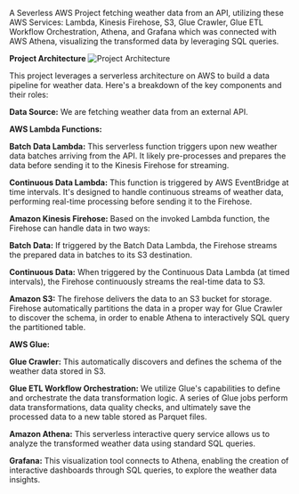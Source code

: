 A Severless AWS Project fetching weather data from an API, utilizing these AWS Services: Lambda, Kinesis Firehose, S3, Glue Crawler, Glue ETL Workflow Orchestration, Athena, and Grafana which was connected with AWS Athena, visualizing the transformed data by leveraging SQL queries.

**Project Architecture**
![Project Architecture](https://github.com/NickolasB98/aws_severless_project/assets/157819544/be0e17c5-8219-4e05-998f-49a3b3fcbaa6)

This project leverages a serverless architecture on AWS to build a data pipeline for weather data.  Here's a breakdown of the key components and their roles:

**Data Source:** We are fetching weather data from an external API.

**AWS Lambda Functions:**

**Batch Data Lambda:** This serverless function triggers upon new weather data batches arriving from the API. It likely pre-processes and prepares the data before sending it to the Kinesis Firehose for streaming.

**Continuous Data Lambda:** This function is triggered by AWS EventBridge at time intervals. It's designed to handle continuous streams of weather data, performing real-time processing before sending it to the Firehose.

**Amazon Kinesis Firehose:** Based on the invoked Lambda function, the Firehose can handle data in two ways:

  **Batch Data:** If triggered by the Batch Data Lambda, the Firehose streams the prepared data in batches to its S3 destination.
 
  **Continuous Data:** When triggered by the Continuous Data Lambda (at timed intervals), the Firehose continuously streams the real-time data to S3.

**Amazon S3:** The firehose delivers the data to an S3 bucket for storage. Firehose automatically partitions the data in a proper way for Glue Crawler to discover the schema, in order to enable Athena to interactively SQL query the partitioned table.

**AWS Glue:**

  **Glue Crawler:** This automatically discovers and defines the schema of the weather data stored in S3.
  
  **Glue ETL Workflow Orchestration:** We utilize Glue's capabilities to define and orchestrate the data transformation logic. A series of Glue jobs perform data transformations, data quality checks, and ultimately save the processed data to a new table stored as Parquet files.
		
**Amazon Athena:** This serverless interactive query service allows us to analyze the transformed weather data using standard SQL queries.

**Grafana:** This visualization tool connects to Athena, enabling the creation of interactive dashboards through SQL queries, to explore the weather data insights.

